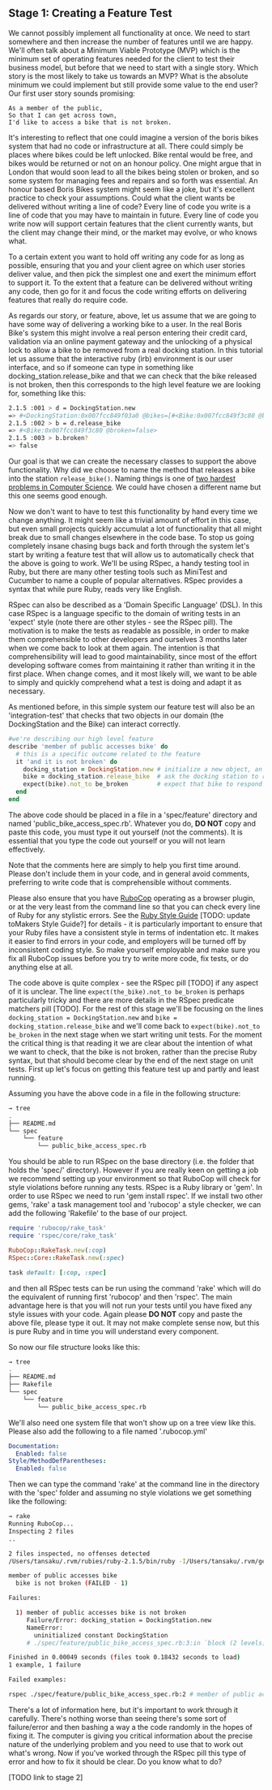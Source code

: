 ## Stage 1: Creating a Feature Test

We cannot possibly implement all functionality at once. We need to start somewhere and then increase the number of features until we are happy.  We'll often talk about a Minimum Viable Prototype (MVP) which is the minimum set of operating features needed for the client to test their business model, but before that we need to start with a single story.  Which story is the most likely to take us towards an MVP? What is the absolute minimum we could implement but still provide some value to the end user? Our first user story sounds promising:

```
As a member of the public,
So that I can get across town,
I'd like to access a bike that is not broken.
```

It's interesting to reflect that one could imagine a version of the boris bikes system that had no code or infrastructure at all.  There could simply be places where bikes could be left unlocked.  Bike rental would be free, and bikes would be returned or not on an honour policy.  One might argue that in London that would soon lead to all the bikes being stolen or broken, and so some system for managing fees and repairs and so forth was essential.  An honour based Boris Bikes system might seem like a joke, but it's excellent practice to check your assumptions.  Could what the client wants be delivered without writing a line of code?  Every line of code you write is a line of code that you may have to maintain in future. Every line of code you write now will support certain features that the client currently wants, but the client may change their mind, or the market may evolve, or who knows what.

To a certain extent you want to hold off writing any code for as long as possible, ensuring that you and your client agree on which user stories deliver value, and then pick the simplest one and exert the minimum effort to support it.  To the extent that a feature can be delivered without writing any code, then go for it and focus the code writing efforts on delivering features that really do require code.

As regards our story, or feature, above, let us assume that we are going to have some way of delivering a working bike to a user.  In the real Boris Bike's system this might involve a real person entering their credit card, validation via an online payment gateway and the unlocking of a physical lock to allow a bike to be removed from a real docking station.  In this tutorial let us assume that the interactive ruby (irb) environment is our user interface, and so if someone can type in something like docking_station.release_bike and that we can check that the bike released is not broken, then this corresponds to the high level feature we are looking for, something like this:

```sh
2.1.5 :001 > d = DockingStation.new
=> #<DockingStation:0x007fcc849f03a0 @bikes=[#<Bike:0x007fcc849f3c80 @broken=false>]>
2.1.5 :002 > b = d.release_bike
=> #<Bike:0x007fcc849f3c80 @broken=false>
2.1.5 :003 > b.broken?
=> false
```

Our goal is that we can create the necessary classes to support the above functionality.  Why did we choose to name the method that releases a bike into the station `release_bike()`. Naming things is one of [two hardest problems in Computer Science](http://martinfowler.com/bliki/TwoHardThings.html). We could have chosen a different name but this one seems good enough.

Now we don't want to have to test this functionality by hand every time we change anything.  It might seem like a trivial amount of effort in this case, but even small projects quickly accumulat a lot of functionality that all might break due to small changes elsewhere in the code base.  To stop us going completely insane chasing bugs back and forth through the system let's start by writing a feature test that will allow us to automatically check that the above is going to work.  We'll be using RSpec, a handy testing tool in Ruby, but there are many other testing tools such as MiniTest and Cucumber to name a couple of popular alternatives.  RSpec provides a syntax that while pure Ruby, reads very like English.

RSpec can also be described as a 'Domain Specific Language' (DSL).  In this case RSpec is a language specific to the domain of writing tests in an 'expect' style (note there are other styles - see the RSpec pill). The motivation is to make the tests as readable as possible, in order to make them comprehensible to other developers and ourselves 3 months later when we come back to look at them again.  The intention is that comprehensibility will lead to good maintainability, since most of the effort developing software comes from maintaining it rather than writing it in the first place.  When change comes, and it most likely will, we want to be able to simply and quickly comprehend what a test is doing and adapt it as necessary.

As mentioned before, in this simple system our feature test will also be an 'integration-test' that checks that two objects in our domain (the DockingStation and the Bike) can interact correctly.

```ruby
#we're describing our high level feature
describe 'member of public accesses bike' do
  # this is a specific outcome related to the feature
  it 'and it is not broken' do
    docking_station = DockingStation.new # initialize a new object, an instance of the DockingStation class
    bike = docking_station.release_bike  # ask the docking station to release a bike
    expect(bike).not_to be_broken        # expect that bike to respond to the method 'broken?' with false
  end
end
```

The above code should be placed in a file in a 'spec/feature' directory and named 'public_bike_access_spec.rb'. Whatever you do, **DO NOT** copy and paste this code, you must type it out yourself (not the comments).  It is essential that you type the code out yourself or you will not learn effectively.

Note that the comments here are simply to help you first time around.  Please don't include them in your code, and in general avoid comments, preferring to write code that is comprehensible without comments.

Please also ensure that you have [RuboCop](https://github.com/bbatsov/rubocop) operating as a browser plugin, or at the very least from the command line so that you can check every line of Ruby for any stylistic errors.  See the [Ruby Style Guide](https://github.com/bbatsov/ruby-style-guide) [TODO: update toMakers Style Guide?] for details - it is particularly important to ensure that your Ruby files have a consistent style in terms of indentation etc.  It makes it easier to find errors in your code, and employers will be turned off by inconsistent coding style.  So make yourself employable and make sure you fix all RuboCop issues before you try to write more code, fix tests, or do anything else at all.

The code above is quite complex - see the RSpec pill [TODO] if any aspect of it is unclear. The line `expect(the_bike).not_to be_broken` is perhaps particularly tricky and there are more details in the RSpec predicate matchers pill [TODO].  For the rest of this stage we'll be focusing on the lines `docking_station = DockingStation.new` and `bike = docking_station.release_bike` and we'll come back to `expect(bike).not_to be_broken` in the next stage when we start writing unit tests.  For the moment the critical thing is that reading it we are clear about the intention of what we want to check, that the bike is not broken, rather than the precise Ruby syntax, but that should become clear by the end of the next stage on unit tests.  First up let's focus on getting this feature test up and partly and least running.

Assuming you have the above code in a file in the following structure:

```sh
→ tree
.
├── README.md
└── spec
    └── feature
        └── public_bike_access_spec.rb

```

You should be able to run RSpec on the base directory (i.e. the folder that holds the 'spec/' directory).  However if you are really keen on getting a job we recommend setting up your environment so that RuboCop will check for style violations before running any tests.  RSpec is a Ruby library or 'gem'.  In order to use RSpec we need to run 'gem install rspec'.  If we install two other gems, 'rake' a task management tool and 'rubocop' a style checker, we can add the following 'Rakefile' to the base of our project.

```ruby
require 'rubocop/rake_task'
require 'rspec/core/rake_task'

RuboCop::RakeTask.new(:cop)
RSpec::Core::RakeTask.new(:spec)

task default: [:cop, :spec]
```

and then all RSpec tests can be run using the command 'rake' which will do the equivalent of running first 'rubocop' and then 'rspec'.  The main advantage here is that you will not run your tests until you have fixed any style issues with your code.  Again please **DO NOT** copy and paste the above file, please type it out.  It may not make complete sense now, but this is pure Ruby and in time you will understand every component.

So now our file structure looks like this:

```sh
→ tree
.
├── README.md
├── Rakefile
└── spec
    └── feature
        └── public_bike_access_spec.rb
```

We'll also need one system file that won't show up on a tree view like this.  Please also add the following to a file named '.rubocop.yml'

```yml
Documentation:
  Enabled: false
Style/MethodDefParentheses:
  Enabled: false
```

Then we can type the command 'rake' at the command line in the directory with the 'spec' folder and assuming no style violations we get something like the following:

```sh
→ rake
Running RuboCop...
Inspecting 2 files
..

2 files inspected, no offenses detected
/Users/tansaku/.rvm/rubies/ruby-2.1.5/bin/ruby -I/Users/tansaku/.rvm/gems/ruby-2.1.5/gems/rspec-core-3.2.1/lib:/Users/tansaku/.rvm/gems/ruby-2.1.5/gems/rspec-support-3.2.2/lib /Users/tansaku/.rvm/gems/ruby-2.1.5/gems/rspec-core-3.2.1/exe/rspec --pattern spec/\*\*\{,/\*/\*\*\}/\*_spec.rb

member of public accesses bike
  bike is not broken (FAILED - 1)

Failures:

  1) member of public accesses bike is not broken
     Failure/Error: docking_station = DockingStation.new
     NameError:
       uninitialized constant DockingStation
     # ./spec/feature/public_bike_access_spec.rb:3:in `block (2 levels) in <top (required)>'

Finished in 0.00049 seconds (files took 0.18432 seconds to load)
1 example, 1 failure

Failed examples:

rspec ./spec/feature/public_bike_access_spec.rb:2 # member of public accesses bike is not broken
```

There's a lot of information here, but it's important to work through it carefully.  There's nothing worse than seeing there's some sort of failure/error and then bashing a way a the code randomly in the hopes of fixing it.  The computer is giving you critical information about the precise nature of the underlying problem and you need to use that to work out what's wrong.  Now if you've worked through the RSpec pill this type of error and how to fix it should be clear. Do you know what to do?

[TODO link to stage 2]
